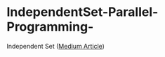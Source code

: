 # IndependentSet-Parallel-Programming-
Independent Set ([Medium Article](https://medium.com/@aysunfar/independent-set-parallel-programming-f09e933c0857))


